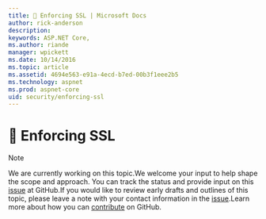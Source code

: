 ```yaml
---
title: 🔧 Enforcing SSL | Microsoft Docs
author: rick-anderson
description: 
keywords: ASP.NET Core,
ms.author: riande
manager: wpickett
ms.date: 10/14/2016
ms.topic: article
ms.assetid: 4694e563-e91a-4ecd-b7ed-00b3f1eee2b5
ms.technology: aspnet
ms.prod: aspnet-core
uid: security/enforcing-ssl
---
```

# 🔧 Enforcing SSL

> [!NOTE]
> We are currently working on this topic.We welcome your input to help shape the scope and approach. You can track the status and provide input on this [issue](https://github.com/aspnet/Docs/issues/135) at GitHub.If you would like to review early drafts and outlines of this topic, please leave a note with your contact information in the [issue](https://github.com/aspnet/Docs/issues/135).Learn more about how you can [contribute](https://github.com/aspnet/Docs/blob/master/CONTRIBUTING.md) on GitHub.
